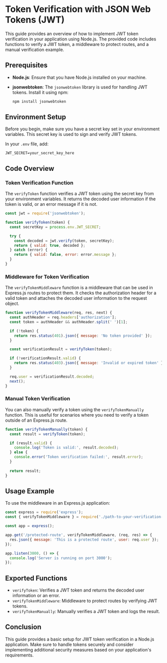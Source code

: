 
# Token Verification with JSON Web Tokens (JWT)

This guide provides an overview of how to implement JWT token verification in your application using Node.js. The provided code includes functions to verify a JWT token, a middleware to protect routes, and a manual verification example.

## Prerequisites

- **Node.js**: Ensure that you have Node.js installed on your machine.
- **jsonwebtoken**: The `jsonwebtoken` library is used for handling JWT tokens. Install it using npm:

  ```bash
  npm install jsonwebtoken
  ```

## Environment Setup

Before you begin, make sure you have a secret key set in your environment variables. This secret key is used to sign and verify JWT tokens.

In your `.env` file, add:

```plaintext
JWT_SECRET=your_secret_key_here
```

## Code Overview

### Token Verification Function

The `verifyToken` function verifies a JWT token using the secret key from your environment variables. It returns the decoded user information if the token is valid, or an error message if it is not.

```javascript
const jwt = require('jsonwebtoken');

function verifyToken(token) {
  const secretKey = process.env.JWT_SECRET;

  try {
    const decoded = jwt.verify(token, secretKey);
    return { valid: true, decoded };
  } catch (error) {
    return { valid: false, error: error.message };
  }
}
```

### Middleware for Token Verification

The `verifyTokenMiddleware` function is a middleware that can be used in Express.js routes to protect them. It checks the authorization header for a valid token and attaches the decoded user information to the request object.

```javascript
function verifyTokenMiddleware(req, res, next) {
  const authHeader = req.headers['authorization'];
  const token = authHeader && authHeader.split(' ')[1];

  if (!token) {
    return res.status(401).json({ message: 'No token provided' });
  }

  const verificationResult = verifyToken(token);

  if (!verificationResult.valid) {
    return res.status(403).json({ message: 'Invalid or expired token' });
  }

  req.user = verificationResult.decoded;
  next();
}
```

### Manual Token Verification

You can also manually verify a token using the `verifyTokenManually` function. This is useful for scenarios where you need to verify a token outside of an Express.js route.

```javascript
function verifyTokenManually(token) {
  const result = verifyToken(token);

  if (result.valid) {
    console.log('Token is valid:', result.decoded);
  } else {
    console.error('Token verification failed:', result.error);
  }
  
  return result;
}
```

## Usage Example

To use the middleware in an Express.js application:

```javascript
const express = require('express');
const { verifyTokenMiddleware } = require('./path-to-your-verification-file');

const app = express();

app.get('/protected-route', verifyTokenMiddleware, (req, res) => {
  res.json({ message: 'This is a protected route', user: req.user });
});

app.listen(3000, () => {
  console.log('Server is running on port 3000');
});
```

## Exported Functions

- `verifyToken`: Verifies a JWT token and returns the decoded user information or an error.
- `verifyTokenMiddleware`: Middleware to protect routes by verifying JWT tokens.
- `verifyTokenManually`: Manually verifies a JWT token and logs the result.

## Conclusion

This guide provides a basic setup for JWT token verification in a Node.js application. Make sure to handle tokens securely and consider implementing additional security measures based on your application's requirements.
